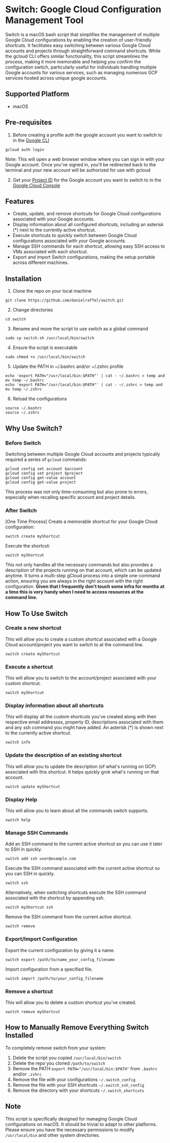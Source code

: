 # Switch: Google Cloud Configuration Management Tool

Switch is a macOS bash script that simplifies the management of multiple Google Cloud configurations by enabling the creation of user-friendly shortcuts. It facilitates easy switching between various Google Cloud accounts and projects through straightforward command shortcuts. While the gcloud CLI offers similar functionality, this script streamlines the process, making it more memorable and helping you confirm the configuration switch, particularly useful for individuals handling multiple Google accounts for various services, such as managing numerous GCP services hosted across unique google accounts.

## Supported Platform
- macOS

## Pre-requisites
1. Before creating a profile auth the google account you want to switch to in the [Google CLI](https://cloud.google.com/sdk/gcloud#download_and_install_the)
```
gcloud auth login
```
Note: This will open a web browser window where you can sign in with your Google account.
Once you've signed in, you'll be redirected back to the terminal and your new account will be authorized for use with gcloud

2. Get your [Project ID](https://support.google.com/googleapi/answer/7014113?hl=en) for the Google account you want to switch to in the [Google Cloud Console](http://console.cloud.google.com)
 
## Features
- Create, update, and remove shortcuts for Google Cloud configurations associated with your Google accounts.
- Display information about all configured shortcuts, including an asterisk (*) next to the currently active shortcut.
- Execute shortcuts to quickly switch between Google Cloud configurations associated with your Google accounts.
- Manage SSH commands for each shortcut, allowing easy SSH access to VMs associated with each shortcut.
- Export and import Switch configurations, making the setup portable across different machines.

## Installation
1. Clone the repo on your local machine
```
git clone https://github.com/danielraffel/switch.git
``` 
2. Change directories
```
cd switch
```
3. Rename and move the script to use switch as a global command
```
sudo cp switch.sh /usr/local/bin/switch
```
4. Ensure the script is executable
```
sudo chmod +x /usr/local/bin/switch
```
5. Update the PATH in ~/.bashrc and/or ~/.zshrc profile
```
echo 'export PATH="/usr/local/bin:$PATH"' | cat - ~/.bashrc > temp and mv temp ~/.bashrc
echo 'export PATH="/usr/local/bin:$PATH"' | cat - ~/.zshrc > temp and mv temp ~/.zshrc
```
6. Reload the configurations
```
source ~/.bashrc
source ~/.zshrc
```

## Why Use Switch?
### Before Switch
Switching between multiple Google Cloud accounts and projects typically required a series of `gcloud` commands:
```
gcloud config set account $account
gcloud config set project $project
gcloud config get-value account
gcloud config get-value project
```
This process was not only time-consuming but also prone to errors, especially when recalling specific account and project details.

### After Switch
[One Time Process] Create a memorable shortcut for your Google Cloud configuration:
```
switch create myShortcut
```
Execute the shortcut:
```
switch myShortcut
```
This not only handles all the necessary commands but also provides a description of the projects running on that account, which can be updated anytime. It turns a multi-step gCloud process into a simple one-command action, ensuring you are always in the right account with the right configuration. **Given that I frequently don't touch some infra for months at a time this is very handy when I need to access resources at the command line.**

## How To Use Switch
### Create a new shortcut
This will allow you to create a custom shortcut associated with a Google Cloud account/project you want to switch to at the command line.
```
switch create myShortcut
```

### Execute a shortcut
This will allow you to switch to the account/project associated with your custom shortcut.
```
switch myShortcut
```

### Display information about all shortcuts
This will display all the custom shortcuts you've created along with their respective email addresses, property ID, descriptions associated with them and any ssh command you might have added. An asterisk (*) is shown next to the currently active shortcut.
```
switch info
```

### Update the description of an existing shortcut
This will allow you to update the description (of what's running on GCP) associated with this shortcut. It helps quickly grok what's running on that account.
```
switch update myShortcut
```

### Display Help
This will allow you to learn about all the commands switch supports.
```
switch help
```

### Manage SSH Commands
Add an SSH command to the current active shortcut so you can use it later to SSH in quickly.
```
switch add ssh user@example.com
```
Execute the SSH command associated with the current active shortcut so you can SSH in quickly.
```
switch ssh
```
Alternatively, when switching shortcuts execute the SSH command associated with the shortcut by appending ssh.
```
switch myShortcut ssh
```
Remove the SSH command from the current active shortcut.
```
switch remove
```

### Export/Import Configuration
Export the current configuration by giving it a name.
```
switch export /path/to/name_your_config_filename
```
Import configuration from a specified file.
```
switch import /path/to/your_config_filename
```

### Remove a shortcut
This will allow you to delete a custom shortcut you've created.
```
switch remove myShortcut
```

## How to Manually Remove Everything Switch Installed
To completely remove switch from your system:
1. Delete the script you copied `/usr/local/bin/switch`
2. Delete the repo you cloned `/path/to/switch`
3. Remove the PATH `export PATH="/usr/local/bin:$PATH"` from `.bashrc` and/or `.zshrc`
4. Remove the file with your configurations `~/.switch_config`
6. Remove the file with your SSH shortcuts `~/.switch_ssh_config`
7. Remove the directory with your shortcuts `~/.switch_shortcuts`

## Note
This script is specifically designed for managing Google Cloud configurations on macOS. It should be trivial to adapt to other platforms. Please ensure you have the necessary permissions to modify `/usr/local/bin` and other system directories.
